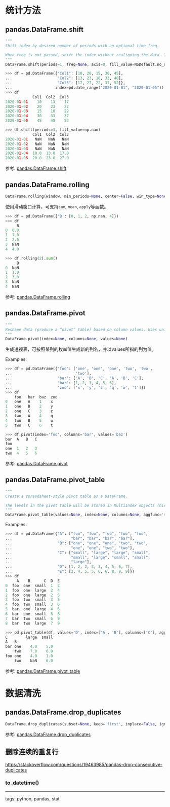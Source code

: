 
# 统计方法

## pandas.DataFrame.shift

```python
"""
Shift index by desired number of periods with an optional time freq.

When freq is not passed, shift the index without realigning the data. If freq is passed (in this case, the index must be date or datetime, or it will raise a NotImplementedError), the index will be increased using the periods and the freq. freq can be inferred when specified as “infer” as long as either freq or inferred_freq attribute is set in the index.
"""
DataFrame.shift(periods=1, freq=None, axis=0, fill_value=NoDefault.no_default)
```

```python
>>> df = pd.DataFrame({"Col1": [10, 20, 15, 30, 45],
...                    "Col2": [13, 23, 18, 33, 48],
...                    "Col3": [17, 27, 22, 37, 52]},
...                   index=pd.date_range("2020-01-01", "2020-01-05"))
>>> df
            Col1  Col2  Col3
2020-01-01    10    13    17
2020-01-02    20    23    27
2020-01-03    15    18    22
2020-01-04    30    33    37
2020-01-05    45    48    52
```

```python
>>> df.shift(periods=3, fill_value=np.nan)
            Col1  Col2  Col3
2020-01-01   NaN   NaN   NaN
2020-01-02   NaN   NaN   NaN
2020-01-03   NaN   NaN   NaN
2020-01-04  10.0  13.0  17.0
2020-01-05  20.0  23.0  27.0
```

参考:
[pandas.DataFrame.shift](https://pandas.pydata.org/docs/reference/api/pandas.DataFrame.shift.html)

## pandas.DataFrame.rolling

```python
DataFrame.rolling(window, min_periods=None, center=False, win_type=None, on=None, axis=0, closed=None, method='single')
```

使用滑动窗口计算，可支持`sum`, `mean`, `apply`等函数。

```python
>>> df = pd.DataFrame({'B': [0, 1, 2, np.nan, 4]})
>>> df
     B
0  0.0
1  1.0
2  2.0
3  NaN
4  4.0
```
```python
>>> df.rolling(2).sum()
     B
0  NaN
1  1.0
2  3.0
3  NaN
4  NaN
```

参考:
[pandas.DataFrame.rolling](https://pandas.pydata.org/docs/reference/api/pandas.DataFrame.rolling.html)

## pandas.DataFrame.pivot

```python
"""
Reshape data (produce a “pivot” table) based on column values. Uses unique values from specified index / columns to form axes of the resulting DataFrame. This function does not support data aggregation, multiple values will result in a MultiIndex in the columns.
"""
DataFrame.pivot(index=None, columns=None, values=None)
```

生成透视表，可按照某列的枚举值生成新的列名，并以values所指的列为值。

Examples:
```python
>>> df = pd.DataFrame({'foo': ['one', 'one', 'one', 'two', 'two',
...                            'two'],
...                    'bar': ['A', 'B', 'C', 'A', 'B', 'C'],
...                    'baz': [1, 2, 3, 4, 5, 6],
...                    'zoo': ['x', 'y', 'z', 'q', 'w', 't']})
>>> df
    foo   bar  baz  zoo
0   one   A    1    x
1   one   B    2    y
2   one   C    3    z
3   two   A    4    q
4   two   B    5    w
5   two   C    6    t
```
```python
>>> df.pivot(index='foo', columns='bar', values='baz')
bar  A   B   C
foo
one  1   2   3
two  4   5   6
```

参考:
[pandas.DataFrame.pivot](https://pandas.pydata.org/docs/reference/api/pandas.DataFrame.pivot.html)


## pandas.DataFrame.pivot_table

```python
"""
Create a spreadsheet-style pivot table as a DataFrame.

The levels in the pivot table will be stored in MultiIndex objects (hierarchical indexes) on the index and columns of the result DataFrame.
"""
DataFrame.pivot_table(values=None, index=None, columns=None, aggfunc='mean', fill_value=None, margins=False, dropna=True, margins_name='All', observed=False, sort=True)
```

Examples:
```python
>>> df = pd.DataFrame({"A": ["foo", "foo", "foo", "foo", "foo",
...                          "bar", "bar", "bar", "bar"],
...                    "B": ["one", "one", "one", "two", "two",
...                          "one", "one", "two", "two"],
...                    "C": ["small", "large", "large", "small",
...                          "small", "large", "small", "small",
...                          "large"],
...                    "D": [1, 2, 2, 3, 3, 4, 5, 6, 7],
...                    "E": [2, 4, 5, 5, 6, 6, 8, 9, 9]})
>>> df
     A    B      C  D  E
0  foo  one  small  1  2
1  foo  one  large  2  4
2  foo  one  large  2  5
3  foo  two  small  3  5
4  foo  two  small  3  6
5  bar  one  large  4  6
6  bar  one  small  5  8
7  bar  two  small  6  9
8  bar  two  large  7  9
```
```python
>>> pd.pivot_table(df, values='D', index=['A', 'B'], columns=['C'], aggfunc=np.sum)
C        large  small
A   B
bar one    4.0    5.0
    two    7.0    6.0
foo one    4.0    1.0
    two    NaN    6.0
```

参考:
[pandas.DataFrame.pivot_table](https://pandas.pydata.org/docs/reference/api/pandas.DataFrame.pivot_table.html)


# 数据清洗

## pandas.DataFrame.drop_duplicates

```python
DataFrame.drop_duplicates(subset=None, keep='first', inplace=False, ignore_index=False)
```

参考:
[pandas.DataFrame.drop_duplicates](https://pandas.pydata.org/docs/reference/api/pandas.DataFrame.drop_duplicates.html)


## 删除连续的重复行

https://stackoverflow.com/questions/19463985/pandas-drop-consecutive-duplicates


### to_datetime()



---

tags: python, pandas, stat